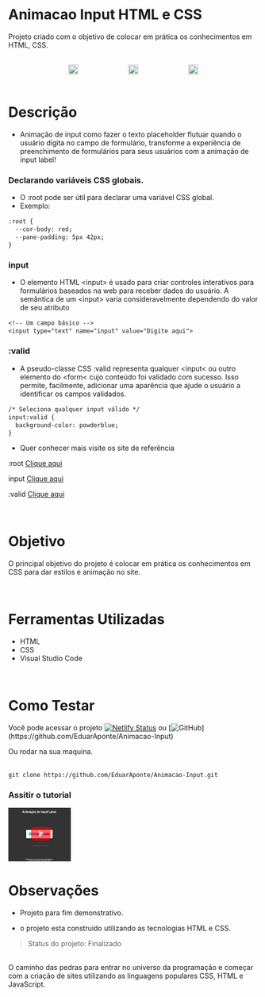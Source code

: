 # Animacao Input HTML e CSS


Projeto criado com o objetivo de colocar em prática os conhecimentos em HTML, CSS.

<br>

<div align="center">

  <img src="https://user-images.githubusercontent.com/92584428/218597016-462415a5-1111-4dae-a7c2-99a25153918e.png" style="margin: 0 8px;" width="20%" height="20%" />
  <img src="https://user-images.githubusercontent.com/92584428/218597018-b5372ebe-8bef-469f-8945-e5db5d2cd4b6.png" style="margin: 0 8px;" width="20%" height="20%" /> 
  <img src="https://user-images.githubusercontent.com/92584428/218597019-cb84e0bc-334f-4153-a5ad-4c42b653172b.png" style="margin: 0 8px;" width="20%" height="20%" /> 
  

</div>

<br>

# Descrição

- Animação de input como fazer o texto placeholder flutuar quando o usuário digita no campo de formulário, transforme a experiência de preenchimento de formulários para seus usuários com a animação de input label!

### Declarando variáveis CSS globais.
- O :root pode ser útil para declarar uma variável CSS global.
- Exemplo:
```
:root {
  --cor-body: red;
  --pane-padding: 5px 42px;
}
```

### input
- O elemento HTML &lt;input&gt; é usado para criar controles interativos para formulários baseados na web para receber dados do usuário. A semântica de um  &lt;input&gt;  varia consideravelmente dependendo do valor de seu atributo
```
<!-- Um campo básico -->
<input type="text" name="input" value="Digite aqui">

```

### :valid
- A pseudo-classe CSS :valid representa qualquer  &lt;input&lt; ou outro elemento do  &lt;form&lt; cujo conteúdo foi validado com sucesso. Isso permite, facilmente, adicionar uma aparência que ajude o usuário a identificar os campos validados.
```
/* Seleciona qualquer input válido */
input:valid {
  background-color: powderblue;
}

```
- Quer conhecer mais visite os site de referência 

:root [Clique aqui](https://developer.mozilla.org/pt-BR/docs/Web/CSS/:root)
  
input [Clique aqui](https://developer.mozilla.org/pt-BR/docs/Web/HTML/Element/Input)
  
:valid [Clique aqui](https://developer.mozilla.org/pt-BR/docs/Web/CSS/:valid)
  
  
<br>

# Objetivo

O principal objetivo do projeto é colocar em prática os conhecimentos em CSS para dar estilos e animação no site.

<br>

# Ferramentas Utilizadas

- HTML
- CSS
- Visual Studio Code

<br>

# Como Testar

Você pode acessar o projeto [![Netlify Status](https://api.netlify.com/api/v1/badges/e417a718-c0c7-45e3-97a9-a7b79149be7f/deploy-status)](https://animacao-input-lebel.netlify.app/) ou [![GitHub](https://img.shields.io/badge/GitHub-4B0082?style=for-the-badge&logo=github&logoColor=white&style="border-radius:65px;)](https://github.com/EduarAponte/Animacao-Input)

Ou rodar na sua maquina.

```

git clone https://github.com/EduarAponte/Animacao-Input.git

```

### Assitir o tutorial

<a href="https://youtu.be/lV8sA8DNmps" target="_blank">
  <img src="assets/to_readme/play.png" 
  alt="Assistir Tutorial no YouTube" width="25%" height="25%" />
</a>
<br>



# Observações

- Projeto para fim demonstrativo.

- o projeto esta construido utilizando as tecnologias HTML e CSS.
  <br>
  
> Status do projeto: Finalizado

<br>
O caminho das pedras para entrar no universo da programação e começar com a criação de sites utilizando as linguagens populares CSS, HTML e JavaScript.
